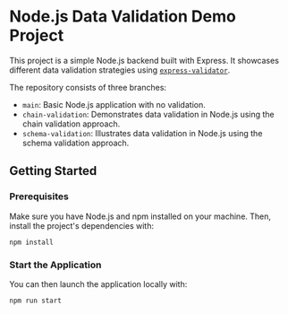 # Node.js Data Validation Demo Project
This project is a simple Node.js backend built with Express. It showcases different data validation strategies using [`express-validator`](https://express-validator.github.io/docs).

The repository consists of three branches:
* `main`: Basic Node.js application with no validation.
* `chain-validation`: Demonstrates data validation in Node.js using the chain validation approach.
* `schema-validation`: Illustrates data validation in Node.js using the schema validation approach.

## Getting Started
### Prerequisites
Make sure you have Node.js and npm installed on your machine. Then, install the project's dependencies with:
```
npm install
```
### Start the Application
You can then launch the application locally with:
```
npm run start
```
